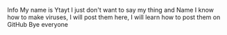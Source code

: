 Info 
My name is Ytayt I just don't want to say my thing and Name
I know how to make viruses, I will post them here, I will learn how to post them on GitHub
Bye everyone
